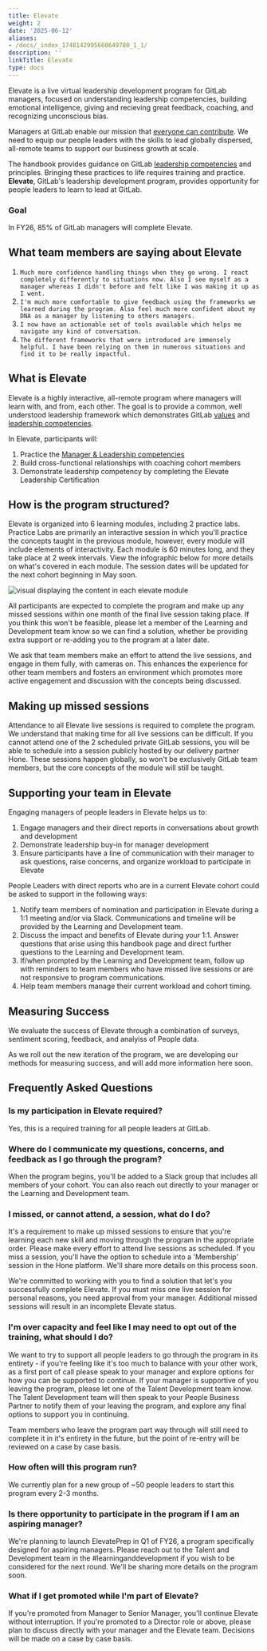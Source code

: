 ```yaml
---
title: Elevate
weight: 2
date: '2025-06-12'
aliases:
- /docs/_index_1748142995660649780_1_1/
description: ''
linkTitle: Elevate
type: docs
---
```


Elevate is a live virtual leadership development program for GitLab managers, focused on understanding leadership competencies, building emotional intelligence, giving and recieving great feedback, coaching, and recognizing unconscious bias.

Managers at GitLab enable our mission that [everyone can contribute](/handbook/company/mission/). We need to equip our people leaders with the skills to lead globally dispersed, all-remote teams to support our business growth at scale.

The handbook provides guidance on GitLab [leadership competencies](/handbook/people-group/competencies/#manager-and-leadership-competencies) and principles. Bringing these practices to life requires training and practice. **Elevate**, GitLab's leadership development program, provides opportunity for people leaders to learn to lead at GitLab.

### Goal

In FY26, 85% of GitLab managers will complete Elevate.

## What team members are saying about Elevate

1. `Much more confidence handling things when they go wrong. I react completely differently to situations now. Also I see myself as a manager whereas I didn't before and felt like I was making it up as I went.`
1. `I'm much more comfortable to give feedback using the frameworks we learned during the program. Also feel much more confident about my DNA as a manager by listening to others managers.`
1. `I now have an actionable set of tools available which helps me navigate any kind of conversation.`
1. `The different frameworks that were introduced are immensely helpful. I have been relying on them in numerous situations and find it to be really impactful.`

## What is Elevate

Elevate is a highly interactive, all-remote program where managers will learn with, and from, each other. The goal is to provide a common, well understood leadership framework which demonstrates GitLab [values](/handbook/values/) and [leadership competencies](/handbook/people-group/competencies/#manager-and-leadership-competencies).

In Elevate, participants will:

1. Practice the [Manager & Leadership competencies](/handbook/people-group/competencies/#manager-and-leadership-competencies)
1. Build cross-functional relationships with coaching cohort members
1. Demonstrate leadership competency by completing the Elevate Leadership Certification

## How is the program structured?

Elevate is organized into 6 learning modules, including 2 practice labs. Practice Labs are primarily an interactive session in which you'll practice the concepts taught in the previous module, however, every module will include elements of interactivity. Each module is 60 minutes long, and they take place at 2 week intervals. View the infographic below for more details on what's covered in each module. The session dates will be updated for the next cohort beginning in May soon.

![visual displaying the content in each elevate module](/images/handbook/people-group/elevatemoduleoverviews.png)

All participants are expected to complete the program and make up any missed sessions within one month of the final live session taking place. If you think this won't be feasible, please let a member of the Learning and Development team know so we can find a solution, whether be providing extra support or re-adding you to the program at a later date.

We ask that team members make an effort to attend the live sessions, and engage in them fully, with cameras on. This enhances the experience for other team members and fosters an environment which promotes more active engagement and discussion with the concepts being discussed.

## Making up missed sessions

Attendance to all Elevate live sessions is required to complete the program. We understand that making time for all live sessions can be difficult. If you cannot attend one of the 2 scheduled private GitLab sessions, you will be able to schedule into a session publicly hosted by our delivery partner Hone. These sessions happen globally, so won't be exclusively GitLab team members, but the core concepts of the module will still be taught.

## Supporting your team in Elevate

Engaging managers of people leaders in Elevate helps us to:

1. Engage managers and their direct reports in conversations about growth and development
1. Demonstrate leadership buy-in for manager development
1. Ensure participants have a line of communication with their manager to ask questions, raise concerns, and organize workload to participate in Elevate

People Leaders with direct reports who are in a current Elevate cohort could be asked to support in the following ways:

1. Notify team members of nomination and participation in Elevate during a 1:1 meeting and/or via Slack. Communications and timeline will be provided by the Learning and Development team.
1. Discuss the impact and benefits of Elevate during your 1:1. Answer questions that arise using this handbook page and direct further questions to the Learning and Development team.
1. If/when prompted by the Learning and Development team, follow up with reminders to team members who have missed live sessions or are not responsive to program communications.
1. Help team members manage their current workload and cohort timing.

## Measuring Success

We evaluate the success of Elevate through a combination of surveys, sentiment scoring, feedback, and analyiss of People data.

As we roll out the new iteration of the program, we are developing our methods for measuring success, and will add more information here soon.

## Frequently Asked Questions

### Is my participation in Elevate required?

Yes, this is a required training for all people leaders at GitLab.

### Where do I communicate my questions, concerns, and feedback as I go through the program?

When the program begins, you'll be added to a Slack group that includes all members of your cohort. You can also reach out directly to your manager or the Learning and Development team.

### I missed, or cannot attend, a session, what do I do?

It's a requirement to make up missed sessions to ensure that you're learning each new skill and moving through the program in the appropriate order. Please make every effort to attend live sessions as scheduled. If you miss a session, you'll have the option to schedule into a 'Membership' session in the Hone platform. We'll share more details on this process soon.

We're committed to working with you to find a solution that let's you successfully complete Elevate. If you must miss one live session for personal reasons, you need approval from your manager. Additional missed sessions will result in an incomplete Elevate status.

### I'm over capacity and feel like I may need to opt out of the training, what should I do?

We want to try to support all people leaders to go through the program in its entirety - if you're feeling like it's too much to balance with your other work, as a first port of call please speak to your manager and explore options for how you can be supported to continue. If your manager is supportive of you leaving the program, please let one of the Talent Development team know. The Talent Development team will then speak to your People Business Partner to notify them of your leaving the program, and explore any final options to support you in continuing.

Team members who leave the program part way through will still need to complete it in it's entirety in the future, but the point of re-entry will be reviewed on a case by case basis.

### How often will this program run?

We currently plan for a new group of ~50 people leaders to start this program every 2-3 months.

### Is there opportunity to participate in the program if I am an aspiring manager?

We're planning to launch ElevatePrep in Q1 of FY26, a program specifically designed for aspiring managers. Please reach out to the Talent and Development team in the #learninganddevelopment if you wish to be considered for the next round. We'll be sharing more details on the program soon.

### What if I get promoted while I'm part of Elevate?

If you're promoted from Manager to Senior Manager, you'll continue Elevate without interruption. If you're promoted to a Director role or above, please plan to discuss directly with your manager and the Elevate team. Decisions will be made on a case by case basis.
